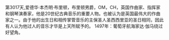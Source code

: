 第3017天,爱德华·本杰明·布里顿，布里顿男爵，OM，CH，英国作曲家、指挥家和钢琴演奏家，他是20世纪古典音乐的重要人物。也被认为是英国最伟大的作曲家之一。由于他的出生日和相传掌管音乐的主保圣人圣西西里亚的圣日相同，因此有人认为他过人的音乐才华是上天所赋予的。
1497年：葡萄牙航海家达·伽马绕过好望角。